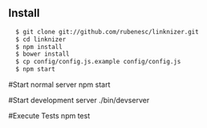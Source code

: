 

## Install
```sh
  $ git clone git://github.com/rubenesc/linknizer.git
  $ cd linknizer
  $ npm install
  $ bower install
  $ cp config/config.js.example config/config.js
  $ npm start
```


#Start normal server
npm start

#Start development server
./bin/devserver

#Execute Tests
npm test
